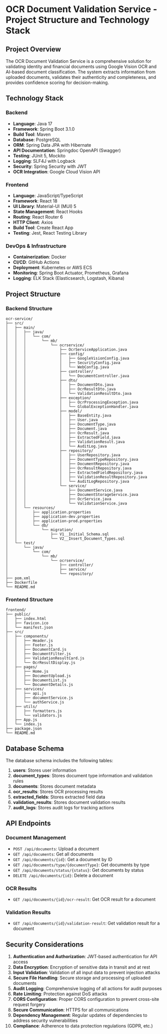 # OCR Document Validation Service - Project Structure and Technology Stack

## Project Overview

The OCR Document Validation Service is a comprehensive solution for validating identity and financial documents using Google Vision OCR and AI-based document classification. The system extracts information from uploaded documents, validates their authenticity and completeness, and provides confidence scoring for decision-making.

## Technology Stack

### Backend

- **Language**: Java 17
- **Framework**: Spring Boot 3.1.0
- **Build Tool**: Maven
- **Database**: PostgreSQL
- **ORM**: Spring Data JPA with Hibernate
- **API Documentation**: Springdoc OpenAPI (Swagger)
- **Testing**: JUnit 5, Mockito
- **Logging**: SLF4J with Logback
- **Security**: Spring Security with JWT
- **OCR Integration**: Google Cloud Vision API

### Frontend

- **Language**: JavaScript/TypeScript
- **Framework**: React 18
- **UI Library**: Material-UI (MUI) 5
- **State Management**: React Hooks
- **Routing**: React Router 6
- **HTTP Client**: Axios
- **Build Tool**: Create React App
- **Testing**: Jest, React Testing Library

### DevOps & Infrastructure

- **Containerization**: Docker
- **CI/CD**: GitHub Actions
- **Deployment**: Kubernetes or AWS ECS
- **Monitoring**: Spring Boot Actuator, Prometheus, Grafana
- **Logging**: ELK Stack (Elasticsearch, Logstash, Kibana)

## Project Structure

### Backend Structure

```
ocr-service/
├── src/
│   ├── main/
│   │   ├── java/
│   │   │   └── com/
│   │   │       └── mb/
│   │   │           └── ocrservice/
│   │   │               ├── OcrServiceApplication.java
│   │   │               ├── config/
│   │   │               │   ├── GoogleVisionConfig.java
│   │   │               │   ├── SecurityConfig.java
│   │   │               │   └── WebConfig.java
│   │   │               ├── controller/
│   │   │               │   └── DocumentController.java
│   │   │               ├── dto/
│   │   │               │   ├── DocumentDto.java
│   │   │               │   ├── OcrResultDto.java
│   │   │               │   └── ValidationResultDto.java
│   │   │               ├── exception/
│   │   │               │   ├── OcrProcessingException.java
│   │   │               │   └── GlobalExceptionHandler.java
│   │   │               ├── model/
│   │   │               │   ├── BaseEntity.java
│   │   │               │   ├── User.java
│   │   │               │   ├── DocumentType.java
│   │   │               │   ├── Document.java
│   │   │               │   ├── OcrResult.java
│   │   │               │   ├── ExtractedField.java
│   │   │               │   ├── ValidationResult.java
│   │   │               │   └── AuditLog.java
│   │   │               ├── repository/
│   │   │               │   ├── UserRepository.java
│   │   │               │   ├── DocumentTypeRepository.java
│   │   │               │   ├── DocumentRepository.java
│   │   │               │   ├── OcrResultRepository.java
│   │   │               │   ├── ExtractedFieldRepository.java
│   │   │               │   ├── ValidationResultRepository.java
│   │   │               │   └── AuditLogRepository.java
│   │   │               └── service/
│   │   │                   ├── DocumentService.java
│   │   │                   ├── DocumentStorageService.java
│   │   │                   ├── OcrService.java
│   │   │                   └── ValidationService.java
│   │   └── resources/
│   │       ├── application.properties
│   │       ├── application-dev.properties
│   │       ├── application-prod.properties
│   │       └── db/
│   │           └── migration/
│   │               ├── V1__Initial_Schema.sql
│   │               └── V2__Insert_Document_Types.sql
│   └── test/
│       └── java/
│           └── com/
│               └── mb/
│                   └── ocrservice/
│                       ├── controller/
│                       ├── service/
│                       └── repository/
├── pom.xml
├── Dockerfile
└── README.md
```

### Frontend Structure

```
frontend/
├── public/
│   ├── index.html
│   ├── favicon.ico
│   └── manifest.json
├── src/
│   ├── components/
│   │   ├── Header.js
│   │   ├── Footer.js
│   │   ├── DocumentCard.js
│   │   ├── DocumentFilter.js
│   │   ├── ValidationResultCard.js
│   │   └── OcrResultDisplay.js
│   ├── pages/
│   │   ├── Home.js
│   │   ├── DocumentUpload.js
│   │   ├── DocumentList.js
│   │   └── DocumentDetails.js
│   ├── services/
│   │   ├── api.js
│   │   ├── documentService.js
│   │   └── authService.js
│   ├── utils/
│   │   ├── formatters.js
│   │   └── validators.js
│   ├── App.js
│   └── index.js
├── package.json
└── README.md
```

## Database Schema

The database schema includes the following tables:

1. **users**: Stores user information
2. **document_types**: Stores document type information and validation rules
3. **documents**: Stores document metadata
4. **ocr_results**: Stores OCR processing results
5. **extracted_fields**: Stores extracted field data
6. **validation_results**: Stores document validation results
7. **audit_logs**: Stores audit logs for tracking actions

## API Endpoints

### Document Management

- `POST /api/documents`: Upload a document
- `GET /api/documents`: Get all documents
- `GET /api/documents/{id}`: Get a document by ID
- `GET /api/documents/type/{documentType}`: Get documents by type
- `GET /api/documents/status/{status}`: Get documents by status
- `DELETE /api/documents/{id}`: Delete a document

### OCR Results

- `GET /api/documents/{id}/ocr-result`: Get OCR result for a document

### Validation Results

- `GET /api/documents/{id}/validation-result`: Get validation result for a document

## Security Considerations

1. **Authentication and Authorization**: JWT-based authentication for API access
2. **Data Encryption**: Encryption of sensitive data in transit and at rest
3. **Input Validation**: Validation of all input data to prevent injection attacks
4. **Secure File Handling**: Secure storage and processing of uploaded documents
5. **Audit Logging**: Comprehensive logging of all actions for audit purposes
6. **Rate Limiting**: Protection against DoS attacks
7. **CORS Configuration**: Proper CORS configuration to prevent cross-site request forgery
8. **Secure Communication**: HTTPS for all communications
9. **Dependency Management**: Regular updates of dependencies to address security vulnerabilities
10. **Compliance**: Adherence to data protection regulations (GDPR, etc.)